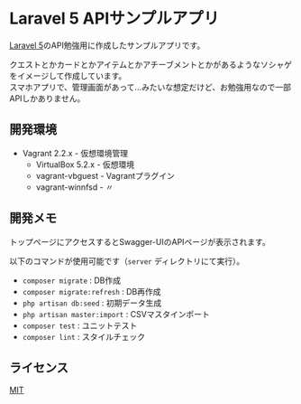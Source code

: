 # Laravel 5 APIサンプルアプリ
[Laravel 5](http://laravel.jp/)のAPI勉強用に作成したサンプルアプリです。

クエストとかカードとかアイテムとかアチーブメントとかがあるようなソシャゲをイメージして作成しています。  
スマホアプリで、管理画面があって…みたいな想定だけど、お勉強用なので一部APIしかありません。

## 開発環境
* Vagrant 2.2.x - 仮想環境管理
    * VirtualBox 5.2.x - 仮想環境
    * vagrant-vbguest - Vagrantプラグイン
    * vagrant-winnfsd - 〃

## 開発メモ
トップページにアクセスするとSwagger-UIのAPIページが表示されます。

以下のコマンドが使用可能です（`server` ディレクトリにて実行）。

* `composer migrate` : DB作成
* `composer migrate:refresh` : DB再作成
* `php artisan db:seed` : 初期データ生成
* `php artisan master:import` : CSVマスタインポート
* `composer test` : ユニットテスト
* `composer lint` : スタイルチェック

## ライセンス
[MIT](https://github.com/ktanakaj/laravel-api-example/blob/master/LICENSE)
